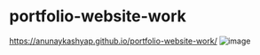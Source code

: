 # portfolio-website-work
https://anunaykashyap.github.io/portfolio-website-work/
![image](https://github.com/AnunayKashyap/portfolio-website-work/assets/83161515/98fffe63-3965-459c-8020-bd7b7081a6fe)
